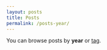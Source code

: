 ```yaml
---
layout: posts
title: Posts
permalink: /posts-year/
---
```


You can browse posts by **year** or [tag][posts-tag].

[posts-tag]: /posts-tag
